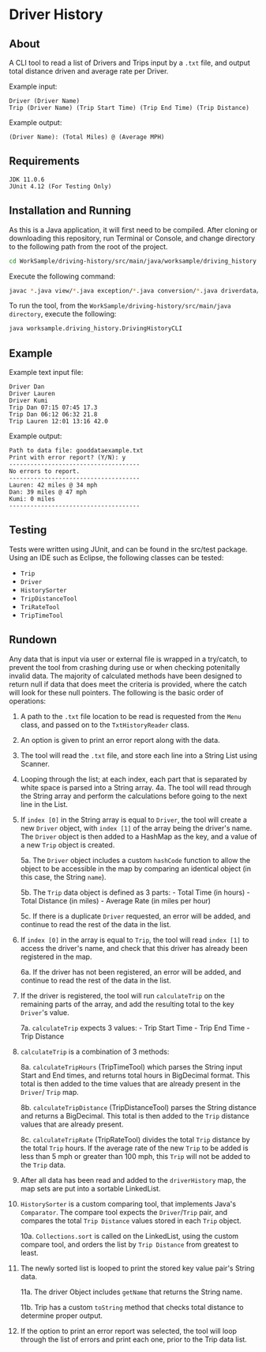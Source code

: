 # Driver History


## About

A CLI tool to read a list of Drivers and Trips input by a `.txt` file, and output total distance driven and average rate per Driver.

Example input:

```
Driver (Driver Name)
Trip (Driver Name) (Trip Start Time) (Trip End Time) (Trip Distance)
```

Example output:
```
(Driver Name): (Total Miles) @ (Average MPH)
```

## Requirements

```
JDK 11.0.6
JUnit 4.12 (For Testing Only)
```

## Installation and Running

As this is a Java application, it will first need to be compiled. After cloning or downloading this repository, run Terminal or Console, and change directory to the following path from the root of the project.

```Bash
cd WorkSample/driving-history/src/main/java/worksample/driving_history
```

Execute the following command:

```Bash
javac *.java view/*.java exception/*.java conversion/*.java driverdata/filereader/*.java driverdata/*.java
```

To run the tool, from the `WorkSample/driving-history/src/main/java directory`, execute the following:

```Bash
java worksample.driving_history.DrivingHistoryCLI
```

## Example

Example text input file:
```
Driver Dan
Driver Lauren
Driver Kumi
Trip Dan 07:15 07:45 17.3
Trip Dan 06:12 06:32 21.8
Trip Lauren 12:01 13:16 42.0
```

Example output:
```
Path to data file: gooddataexample.txt
Print with error report? (Y/N): y
-------------------------------------
No errors to report.
-------------------------------------
Lauren: 42 miles @ 34 mph
Dan: 39 miles @ 47 mph
Kumi: 0 miles
-------------------------------------
```
## Testing

Tests were written using JUnit, and can be found in the src/test package. Using an IDE such as Eclipse, the following classes can be tested:

- `Trip`
- `Driver`
- `HistorySorter`
- `TripDistanceTool`
- `TriRateTool`
- `TripTimeTool`

## Rundown

Any data that is input via user or external file is wrapped in a try/catch, to prevent the tool from crashing during use or when checking potenitally invalid data. The majority of calculated methods have been designed to return null if data that does meet the criteria is provided, where the catch will look for these null pointers. The following is the basic order of operations:

1. A path to the `.txt` file location to be read is requested from the `Menu` class, and passed on to the `TxtHistoryReader` class. 

2. An option is given to print an error report along with the data.

3. The tool will read the `.txt` file, and store each line into a String List using Scanner. 

4. Looping through the list; at each index, each part that is separated by white space is parsed into a String array. 
	4a. The tool will read through the String array and perform the calculations before going to the next line in the List.

5. If `index [0]` in the String array is equal to `Driver`, the tool will create a new `Driver` object, with `index [1]` of the array being the driver's name. The `Driver` object is then added to a HashMap as the key, and a value of a new `Trip` object is created.

	5a. The `Driver` object includes a custom `hashCode` function to allow the object to be accessible in the map by comparing an identical object (in this case, the String `name`).

	5b. The `Trip` data object is defined as 3 parts: 
  		- Total Time (in hours)
  		- Total Distance (in miles)
  		- Average Rate (in miles per hour)

 	5c. If there is a duplicate `Driver` requested, an error will be added, and continue to read the rest of the data in the list.

6. If `index [0]` in the array is equal to `Trip`, the tool will read `index [1]` to access the driver's name, and check that this driver has already been registered in the map. 

	6a. If the driver has not been registered, an error will be added, and continue to read the rest of the data in the list. 

7. If the driver is registered, the tool will run `calculateTrip` on the remaining parts of the array, and add the resulting total to the key `Driver`'s value.

 	7a. `calculateTrip` expects 3 values: 
		- Trip Start Time
		- Trip End Time
		- Trip Distance

8. `calculateTrip` is a combination of 3 methods:

	8a. `calculateTripHours` (TripTimeTool) which parses the String input Start and End times, and returns total hours in BigDecimal format. This total is then added to the time values that are already present in the `Driver`/ `Trip` map.

	8b. `calculateTripDistance` (TripDistanceTool) parses the String distance and returns a BigDecimal. This total is then added to the `Trip` distance values that are already present.

	8c. `calculateTripRate` (TripRateTool) divides the total `Trip` distance by the total `Trip` hours. If the average rate of the new `Trip` to be added is less than 5 mph or greater than 100 mph, this `Trip` will not be added to the `Trip` data.

9. After all data has been read and added to the `driverHistory` map, the map sets are put into a sortable LinkedList.

10. `HistorySorter` is a custom comparing tool, that implements Java's `Comparator`. The compare tool expects the `Driver`/`Trip` pair, and compares the total `Trip Distance` values stored in each `Trip` object.

	10a. `Collections.sort` is called on the LinkedList, using the custom compare tool, and orders the list by `Trip Distance` from greatest to least.

11. The newly sorted list is looped to print the stored key value pair's String data.

	11a. The driver Object includes `getName` that returns the String name.

	11b. Trip has a custom `toString` method that checks total distance to determine proper output.

10. If the option to print an error report was selected, the tool will loop through the list of errors and print each one, prior to the Trip data list.
